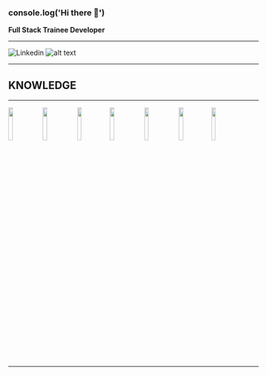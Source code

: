 ### console.log('Hi there 👋')

**Full Stack Trainee Developer**
_______
![Linkedin](https://www.linkedin.com/in/nicol%C3%A1s-mauber-a996121b9/)
![alt text](https://www.web-dev-qa-db-es.com/es/git/anade-imagenes-readme.md-en-github/1071767059/#:~:text=Simplemente%20agregue%20una%20etiqueta%20%3Cimg,que%20el%20servidor%20admita%20CORS.&text=Necesito%20incluir%20algunas%20im%C3%A1genes%20en%20mi%20README%20Archivo.,-No%20s%C3%A9%20c%C3%B3mo)
_______

## **KNOWLEDGE**
_______
<img src="https://upload.wikimedia.org/wikipedia/commons/thumb/4/47/React.svg/1200px-React.svg.png" width="13%"></img>
<img src="https://upload.wikimedia.org/wikipedia/commons/thumb/9/99/Unofficial_JavaScript_logo_2.svg/1200px-Unofficial_JavaScript_logo_2.svg.png" width="13%"></img>
<img src="https://www.fixedbuffer.com/wp-content/uploads/2019/06/reflexion.png" width="13%"></img><img src="https://upload.wikimedia.org/wikipedia/commons/thumb/b/b2/Bootstrap_logo.svg/1200px-Bootstrap_logo.svg.png" width="13%"></img>
<img src="https://cdn-icons-png.flaticon.com/512/919/919826.png" width="13%"></img>
<img src="https://upload.wikimedia.org/wikipedia/commons/thumb/6/61/HTML5_logo_and_wordmark.svg/1200px-HTML5_logo_and_wordmark.svg.png" width="13%"></img><img src="https://img2.freepng.es/20180802/vty/kisspng-clip-art-microsoft-azure-sql-database-microsoft-sq-skills-5b63119fd6c064.4634905815332192318796.jpg" width="13%"></img>
_______





